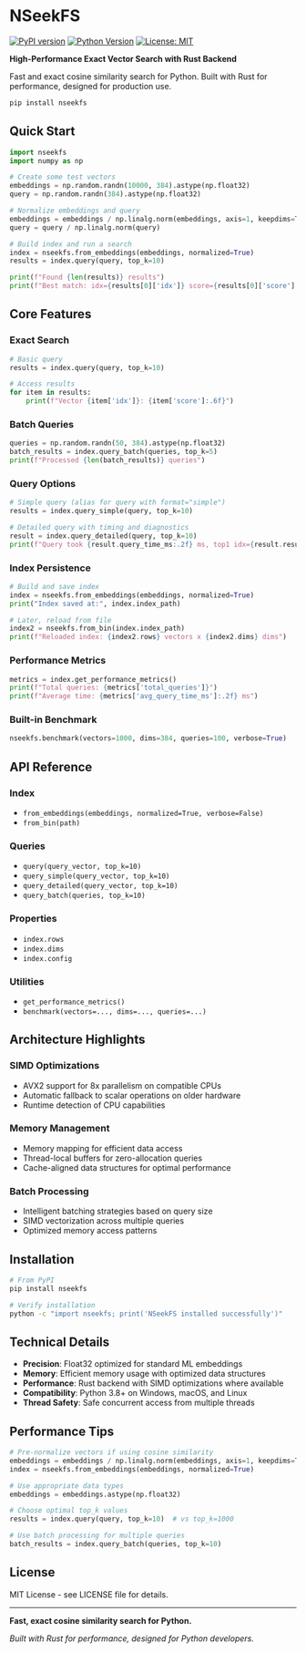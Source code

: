 # NSeekFS

[![PyPI version](https://badge.fury.io/py/nseekfs.svg)](https://pypi.org/project/nseekfs)
[![Python Version](https://img.shields.io/badge/python-3.8%2B-blue.svg)](https://python.org)
[![License: MIT](https://img.shields.io/badge/License-MIT-yellow.svg)](https://opensource.org/licenses/MIT)

**High-Performance Exact Vector Search with Rust Backend**

Fast and exact cosine similarity search for Python. Built with Rust for performance, designed for production use.

```bash
pip install nseekfs
```

## Quick Start

```python
import nseekfs
import numpy as np

# Create some test vectors
embeddings = np.random.randn(10000, 384).astype(np.float32)
query = np.random.randn(384).astype(np.float32)

# Normalize embeddings and query
embeddings = embeddings / np.linalg.norm(embeddings, axis=1, keepdims=True)
query = query / np.linalg.norm(query)

# Build index and run a search
index = nseekfs.from_embeddings(embeddings, normalized=True)
results = index.query(query, top_k=10)

print(f"Found {len(results)} results")
print(f"Best match: idx={results[0]['idx']} score={results[0]['score']:.3f}")
```

## Core Features

### Exact Search

```python
# Basic query
results = index.query(query, top_k=10)

# Access results
for item in results:
    print(f"Vector {item['idx']}: {item['score']:.6f}")
```

### Batch Queries

```python
queries = np.random.randn(50, 384).astype(np.float32)
batch_results = index.query_batch(queries, top_k=5)
print(f"Processed {len(batch_results)} queries")
```

### Query Options

```python
# Simple query (alias for query with format="simple")
results = index.query_simple(query, top_k=10)

# Detailed query with timing and diagnostics
result = index.query_detailed(query, top_k=10)
print(f"Query took {result.query_time_ms:.2f} ms, top1 idx={result.results[0]['idx']}")
```

### Index Persistence

```python
# Build and save index
index = nseekfs.from_embeddings(embeddings, normalized=True)
print("Index saved at:", index.index_path)

# Later, reload from file
index2 = nseekfs.from_bin(index.index_path)
print(f"Reloaded index: {index2.rows} vectors x {index2.dims} dims")
```

### Performance Metrics

```python
metrics = index.get_performance_metrics()
print(f"Total queries: {metrics['total_queries']}")
print(f"Average time: {metrics['avg_query_time_ms']:.2f} ms")
```

### Built-in Benchmark

```python
nseekfs.benchmark(vectors=1000, dims=384, queries=100, verbose=True)
```

## API Reference

### Index

* `from_embeddings(embeddings, normalized=True, verbose=False)`
* `from_bin(path)`

### Queries

* `query(query_vector, top_k=10)`
* `query_simple(query_vector, top_k=10)`
* `query_detailed(query_vector, top_k=10)`
* `query_batch(queries, top_k=10)`

### Properties

* `index.rows`
* `index.dims`
* `index.config`

### Utilities

* `get_performance_metrics()`
* `benchmark(vectors=..., dims=..., queries=...)`

## Architecture Highlights

### SIMD Optimizations
- AVX2 support for 8x parallelism on compatible CPUs
- Automatic fallback to scalar operations on older hardware  
- Runtime detection of CPU capabilities

### Memory Management
- Memory mapping for efficient data access
- Thread-local buffers for zero-allocation queries
- Cache-aligned data structures for optimal performance

### Batch Processing
- Intelligent batching strategies based on query size
- SIMD vectorization across multiple queries
- Optimized memory access patterns

## Installation

```bash
# From PyPI
pip install nseekfs

# Verify installation
python -c "import nseekfs; print('NSeekFS installed successfully')"
```

## Technical Details

- **Precision**: Float32 optimized for standard ML embeddings
- **Memory**: Efficient memory usage with optimized data structures
- **Performance**: Rust backend with SIMD optimizations where available
- **Compatibility**: Python 3.8+ on Windows, macOS, and Linux
- **Thread Safety**: Safe concurrent access from multiple threads

## Performance Tips

```python
# Pre-normalize vectors if using cosine similarity
embeddings = embeddings / np.linalg.norm(embeddings, axis=1, keepdims=True)
index = nseekfs.from_embeddings(embeddings, normalized=True)

# Use appropriate data types
embeddings = embeddings.astype(np.float32)

# Choose optimal top_k values
results = index.query(query, top_k=10)  # vs top_k=1000

# Use batch processing for multiple queries
batch_results = index.query_batch(queries, top_k=10)
```

## License

MIT License - see LICENSE file for details.

---

**Fast, exact cosine similarity search for Python.**

*Built with Rust for performance, designed for Python developers.*